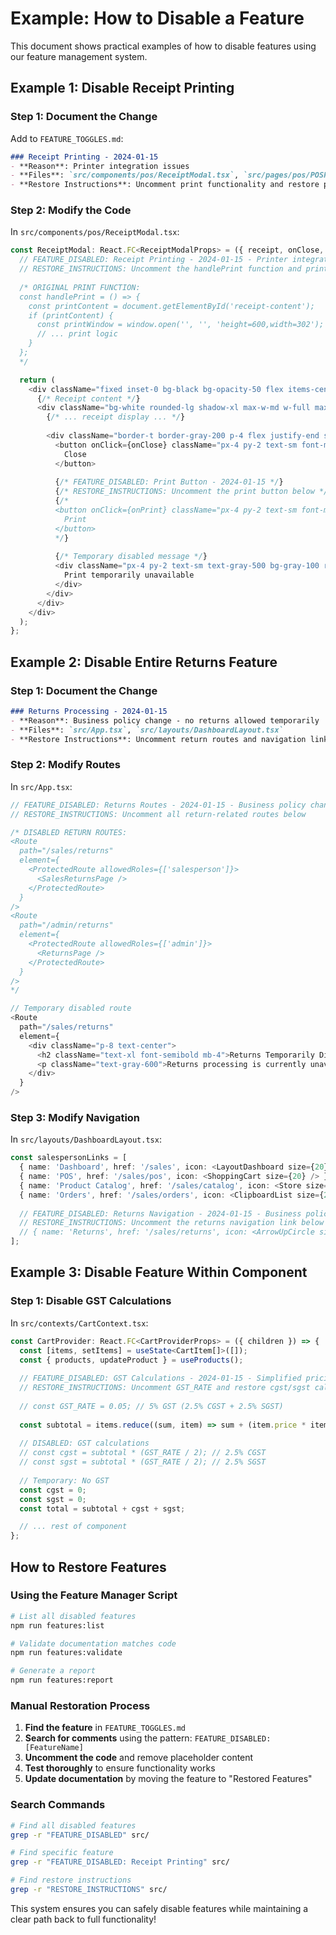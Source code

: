 # Example: How to Disable a Feature

This document shows practical examples of how to disable features using our feature management system.

## Example 1: Disable Receipt Printing

### Step 1: Document the Change
Add to `FEATURE_TOGGLES.md`:

```markdown
### Receipt Printing - 2024-01-15
- **Reason**: Printer integration issues
- **Files**: `src/components/pos/ReceiptModal.tsx`, `src/pages/pos/POSPage.tsx`
- **Restore Instructions**: Uncomment print functionality and restore print button
```

### Step 2: Modify the Code

In `src/components/pos/ReceiptModal.tsx`:

```typescript
const ReceiptModal: React.FC<ReceiptModalProps> = ({ receipt, onClose, onPrint, isReturn = false }) => {
  // FEATURE_DISABLED: Receipt Printing - 2024-01-15 - Printer integration issues
  // RESTORE_INSTRUCTIONS: Uncomment the handlePrint function and print button
  
  /* ORIGINAL PRINT FUNCTION:
  const handlePrint = () => {
    const printContent = document.getElementById('receipt-content');
    if (printContent) {
      const printWindow = window.open('', '', 'height=600,width=302');
      // ... print logic
    }
  };
  */

  return (
    <div className="fixed inset-0 bg-black bg-opacity-50 flex items-center justify-center p-4 z-50">
      {/* Receipt content */}
      <div className="bg-white rounded-lg shadow-xl max-w-md w-full max-h-[90vh] overflow-y-auto">
        {/* ... receipt display ... */}
        
        <div className="border-t border-gray-200 p-4 flex justify-end space-x-2">
          <button onClick={onClose} className="px-4 py-2 text-sm font-medium text-gray-700 hover:bg-gray-100 rounded-md">
            Close
          </button>
          
          {/* FEATURE_DISABLED: Print Button - 2024-01-15 */}
          {/* RESTORE_INSTRUCTIONS: Uncomment the print button below */}
          {/*
          <button onClick={onPrint} className="px-4 py-2 text-sm font-medium text-white bg-green-600 hover:bg-green-700 rounded-md">
            Print
          </button>
          */}
          
          {/* Temporary disabled message */}
          <div className="px-4 py-2 text-sm text-gray-500 bg-gray-100 rounded-md">
            Print temporarily unavailable
          </div>
        </div>
      </div>
    </div>
  );
};
```

## Example 2: Disable Entire Returns Feature

### Step 1: Document the Change
```markdown
### Returns Processing - 2024-01-15
- **Reason**: Business policy change - no returns allowed temporarily
- **Files**: `src/App.tsx`, `src/layouts/DashboardLayout.tsx`
- **Restore Instructions**: Uncomment return routes and navigation links
```

### Step 2: Modify Routes

In `src/App.tsx`:

```typescript
// FEATURE_DISABLED: Returns Routes - 2024-01-15 - Business policy change
// RESTORE_INSTRUCTIONS: Uncomment all return-related routes below

/* DISABLED RETURN ROUTES:
<Route 
  path="/sales/returns" 
  element={
    <ProtectedRoute allowedRoles={['salesperson']}>
      <SalesReturnsPage />
    </ProtectedRoute>
  } 
/>
<Route 
  path="/admin/returns" 
  element={
    <ProtectedRoute allowedRoles={['admin']}>
      <ReturnsPage />
    </ProtectedRoute>
  } 
/>
*/

// Temporary disabled route
<Route 
  path="/sales/returns" 
  element={
    <div className="p-8 text-center">
      <h2 className="text-xl font-semibold mb-4">Returns Temporarily Disabled</h2>
      <p className="text-gray-600">Returns processing is currently unavailable due to policy updates.</p>
    </div>
  } 
/>
```

### Step 3: Modify Navigation

In `src/layouts/DashboardLayout.tsx`:

```typescript
const salespersonLinks = [
  { name: 'Dashboard', href: '/sales', icon: <LayoutDashboard size={20} /> },
  { name: 'POS', href: '/sales/pos', icon: <ShoppingCart size={20} /> },
  { name: 'Product Catalog', href: '/sales/catalog', icon: <Store size={20} /> },
  { name: 'Orders', href: '/sales/orders', icon: <ClipboardList size={20} /> },
  
  // FEATURE_DISABLED: Returns Navigation - 2024-01-15 - Business policy change
  // RESTORE_INSTRUCTIONS: Uncomment the returns navigation link below
  // { name: 'Returns', href: '/sales/returns', icon: <ArrowUpCircle size={20} /> },
];
```

## Example 3: Disable Feature Within Component

### Step 1: Disable GST Calculations

In `src/contexts/CartContext.tsx`:

```typescript
const CartProvider: React.FC<CartProviderProps> = ({ children }) => {
  const [items, setItems] = useState<CartItem[]>([]);
  const { products, updateProduct } = useProducts();
  
  // FEATURE_DISABLED: GST Calculations - 2024-01-15 - Simplified pricing for testing
  // RESTORE_INSTRUCTIONS: Uncomment GST_RATE and restore cgst/sgst calculations
  
  // const GST_RATE = 0.05; // 5% GST (2.5% CGST + 2.5% SGST)
  
  const subtotal = items.reduce((sum, item) => sum + (item.price * item.quantity), 0);
  
  // DISABLED: GST calculations
  // const cgst = subtotal * (GST_RATE / 2); // 2.5% CGST
  // const sgst = subtotal * (GST_RATE / 2); // 2.5% SGST
  
  // Temporary: No GST
  const cgst = 0;
  const sgst = 0;
  const total = subtotal + cgst + sgst;

  // ... rest of component
};
```

## How to Restore Features

### Using the Feature Manager Script

```bash
# List all disabled features
npm run features:list

# Validate documentation matches code
npm run features:validate

# Generate a report
npm run features:report
```

### Manual Restoration Process

1. **Find the feature** in `FEATURE_TOGGLES.md`
2. **Search for comments** using the pattern: `FEATURE_DISABLED: [FeatureName]`
3. **Uncomment the code** and remove placeholder content
4. **Test thoroughly** to ensure functionality works
5. **Update documentation** by moving the feature to "Restored Features"

### Search Commands

```bash
# Find all disabled features
grep -r "FEATURE_DISABLED" src/

# Find specific feature
grep -r "FEATURE_DISABLED: Receipt Printing" src/

# Find restore instructions
grep -r "RESTORE_INSTRUCTIONS" src/
```

This system ensures you can safely disable features while maintaining a clear path back to full functionality!